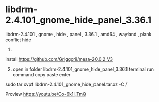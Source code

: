 # libdrm-2.4.101_gnome_hide_panel_3.36.1
libdrm-2.4.101 , gnome , hide , panel , 3.36.1 , amd64 , wayland , plank conflict hide


1) 

install https://github.com/Griggorii/mesa-20.0.2_V3

2) open in folder libdrm-2.4.101_gnome_hide_panel_3.36.1 terminal run command copy paste enter

sudo tar xvpf libdrm-2.4.101_gnome_hide_panel.tar.xz  -C /

Proview https://youtu.be/Co-6k1I_TmQ
